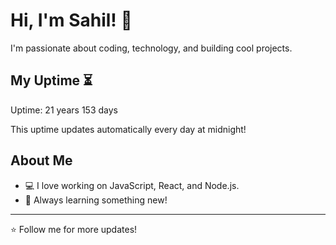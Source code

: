 # Hi, I'm Sahil! 👋

I'm passionate about coding, technology, and building cool projects.

## My Uptime ⏳
Uptime: 21 years 153 days

This uptime updates automatically every day at midnight!

## About Me
- 💻 I love working on JavaScript, React, and Node.js.
- 🎯 Always learning something new!

---

⭐️ Follow me for more updates!
